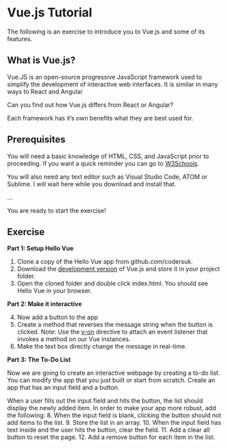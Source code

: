 # Vue.js Tutorial

The following is an exercise to introduce you to Vue.js and some of its features.

## What is Vue.js?


Vue.JS is an open-source progressive JavaScript framework used to simplify the development of interactive web interfaces. It is similar in many ways to React and Angular

Can you find out how Vue.js differs from React or Angular?

Each framework has it’s own benefits what they are best used for.

## Prerequisites

You will need a basic knowledge of HTML, CSS, and JavaScript prior to proceeding. If you want a quick reminder you can go to [W3Schools](https://www.w3schools.com/).

You will also need any text editor such as Visual Studio Code, ATOM or Sublime. I will wait here while you download and install that.

...

You are ready to start the exercise!

## Exercise

**Part 1: Setup Hello Vue**

1. Clone a copy of the Hello Vue app from github.com/codersuk.
2. Download the [development version](https://vuejs.org/js/vue.js) of Vue.js and store it in your project folder.
3. Open the cloned folder and double click index.html. You should see Hello Vue in your browser.

**Part 2: Make it interactive**

4. Now add a button to the app
5. Create a method that reverses the message string when the button is clicked. Note: Use the [v-on](https://vuejs.org/v2/guide/events.html#Method-Event-Handlers) directive to attach an event listener that invokes a method on our Vue instances.
6. Make the text box directly change the message in real-time.

**Part 3: The To-Do List**

Now we are going to create an interactive webpage by creating a to-do list. You can modify the app that you just built or start from scratch. 
Create an app that has an input field and a button. 

When a user fills out the input field and hits the button, the list should display the newly added item. 
In order to make your app more robust, add the following:
8. When the input field is blank, clicking the button should not add items to the list.
9. Store the list in an array.
10. When the input field has text inside and the user hits the button, clear the field.
11. Add a clear all button to reset the page.
12. Add a remove button for each item in the list.



